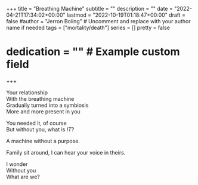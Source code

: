 +++
title = "Breathing Machine"
subtitle = ""
description = ""
date = "2022-04-21T17:34:02+00:00"
lastmod = "2022-10-19T01:18:47+00:00"
draft = false
#author = "Jerron Boling" # Uncomment and replace with your author name if needed
tags = ["mortality/death"]
series = []
pretty = false
# dedication = "" # Example custom field
+++

Your relationship  
With the breathing machine  
Gradually turned into a symbiosis  
More and more present in you

You needed it, of course  
But without you, what is *IT*?

A machine without a purpose. 

Family sit around, I can hear your voice in theirs.

I wonder  
Without you  
What are we?
